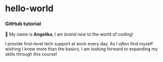 # hello-world
### GitHub tutorial

:wave: My name is **Angelika**,
I am *brand new* to the world of coding!

I provide first-level tech support at work every day.
As I *often* find myself wishing I knew more than the basics,
I am looking forward to expanding my skills through this course!

